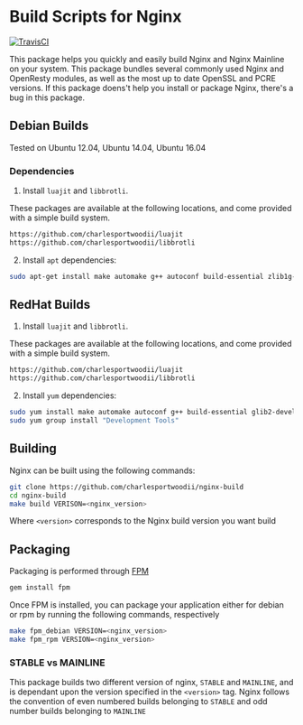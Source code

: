 # Build Scripts for Nginx

[![TravisCI](https://img.shields.io/travis/charlesportwoodii/nginx-build.svg?style=flat-square&branch=mainline "TravisCI")](https://travis-ci.org/charlesportwoodii/nginx-build)

This package helps you quickly and easily build Nginx and Nginx Mainline on your system. This package bundles several commonly used Nginx and OpenResty modules, as well as the most up to date OpenSSL and PCRE versions. If this package doens't help you install or package Nginx, there's a bug in this package.

## Debian Builds
Tested on Ubuntu 12.04, Ubuntu 14.04, Ubuntu 16.04

### Dependencies

1. Install `luajit` and `libbrotli`.

These packages are available at the following locations, and come provided with a simple build system.

```bash
https://github.com/charlesportwoodii/luajit
https://github.com/charlesportwoodii/libbrotli
```

2. Install `apt` dependencies:
```bash
sudo apt-get install make automake g++ autoconf build-essential zlib1g-dev libpcre3 libpcre3-dev libluajit-5.1-common luajit libgeoip-dev geoip-database libluajit-5.1-dev luajit unzip git checkinstall libgmp-dev libunbound-dev m4 python2.7 python-dev
```

## RedHat Builds

1. Install `luajit` and `libbrotli`.

These packages are available at the following locations, and come provided with a simple build system.

```bash
https://github.com/charlesportwoodii/luajit
https://github.com/charlesportwoodii/libbrotli
```

2. Install `yum` dependencies:
```bash
sudo yum install make automake autoconf g++ build-essential glib2-devel glibc-devel git libmcrypt-devel libmcrypt gcc libtool libicu-devel gcc-c++ geoip-devel
sudo yum group install "Development Tools"
```

## Building

Nginx can be built using the following commands:
```bash
git clone https://github.com/charlesportwoodii/nginx-build
cd nginx-build
make build VERISON=<nginx_version>
```

Where ```<version>``` corresponds to the Nginx build version you want build

## Packaging

Packaging is performed through [FPM](https://github.com/jordansissel/fpm)

```bash
gem install fpm
```

Once FPM is installed, you can package your application either for debian or rpm by running the following commands, respectively

```bash
make fpm_debian VERSION=<nginx_version>
make fpm_rpm VERSION=<nginx_version>
```

### STABLE vs MAINLINE

This package builds two different version of nginx, `STABLE` and `MAINLINE`, and is dependant upon the version specified in the ```<version>``` tag. Nginx follows the convention of even numbered builds belonging to `STABLE` and odd number builds belonging to `MAINLINE`

